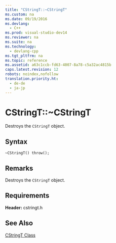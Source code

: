 ```yaml
---
title: "CStringT::~CStringT"
ms.custom: na
ms.date: 09/19/2016
ms.devlang: 
  - C++
ms.prod: visual-studio-dev14
ms.reviewer: na
ms.suite: na
ms.technology: 
  - devlang-cpp
ms.tgt_pltfrm: na
ms.topic: reference
ms.assetid: a63c1ccb-fd63-4007-8a78-c5a32ac4815b
caps.latest.revision: 12
robots: noindex,nofollow
translation.priority.ht: 
  - de-de
  - ja-jp
---
```

# CStringT::~CStringT
Destroys the `CStringT` object.  
  
## Syntax  
  
```  
~CStringT() throw();  
```  
  
## Remarks  
 Destroys the `CStringT` object.  
  
## Requirements  
 **Header:** cstringt.h  
  
## See Also  
 [CStringT Class](../vs140/CStringT-Class.md)